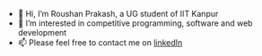 - 👋 Hi, I’m Roushan Prakash, a UG student of IIT Kanpur
- 👀 I’m interested in competitive programming, software and web development
- 📫 Please feel free to contact me on <a href="https://www.linkedin.com/in/roushan-prakash-6063881a4/">linkedIn</a>

<!---
roushanp/roushanp is a ✨ special ✨ repository because its `README.md` (this file) appears on your GitHub profile.
You can click the Preview link to take a look at your changes.
--->
